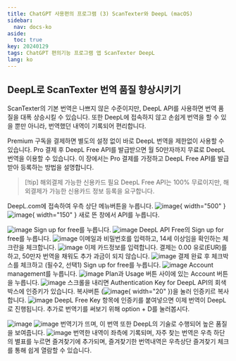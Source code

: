 ```yaml
---
title: ChatGPT 사용편의 프로그램 (3) ScanTexter와 DeepL (macOS)
sidebar:
  nav: docs-ko
aside:
  toc: true
key: 20240129
tags: ChatGPT 편의기능 프로그램 앱 ScanTexter DeepL
lang: ko
---
```


## DeepL로 ScanTexter 번역 품질 향상시키기
ScanTexter의 기본 번역은 나쁘지 않은 수준이지만, DeepL API를 사용하면 번역 품질을 대폭 상승시킬 수 있습니다. 또한 DeepL에 접속하지 않고 손쉽게 번역을 할 수 있을 뿐만 아니라, 번역했던 내역이 기록되어 편리합니다.

Premium 구독을 결제하면 별도의 설정 없이 바로 DeepL 번역을 제한없이 사용할 수 있습니다. Pro 결제 후 DeepL Free API를 발급받으면 월 50만자까지 무료로 DeepL 번역을 이용할 수 있습니다. 이 장에서는 Pro 결제를 가정하고 DeepL Free API를 발급받아 등록하는 방법을 설명합니다.

>[!tip] 해외결제 가능한 신용카드 필요
>DeepL Free API는 100% 무료이지만, 해외결제가 가능한 신용카드 정보 등록을 요구합니다.

DeepL.com에 접속하여 우측 상단 메뉴버튼을 누릅니다.
![image](/assets/img/2024-01-30-ScanTexter-and-DeepL/스크린샷-2024-01-14-오후-5.40.25.png){ width="500" }
![image](/assets/img/2024-01-30-ScanTexter-and-DeepL/스크린샷-2024-01-14-오후-5.40.47.png){ width="150" }
새로 뜬 창에서 API를 누릅니다.

![image](/assets/img/2024-01-30-ScanTexter-and-DeepL/스크린샷-2024-01-14-오후-5.41.54.png)
Sign up for free를 누릅니다.
![image](/assets/img/2024-01-30-ScanTexter-and-DeepL/스크린샷-2024-01-14-오후-5.42.33.png)
DeepL API Free의 Sign up for free를 누릅니다.
![image](/assets/img/2024-01-30-ScanTexter-and-DeepL/스크린샷-2024-01-14-오후-5.43.03.png)
이메일과 비밀번호를 입력하고, 14세 이상임을 확인하는 체크란을 체크합니다.
![image](/assets/img/2024-01-30-ScanTexter-and-DeepL/스크린샷-2024-01-14-오후-5.43.58.png)
이제 카드정보를 입력합니다. 결제는 0.00 유로(EUR)를 하고, 50만자 번역을 채워도 추가 과금이 되지 않습니다.
![image](/assets/img/2024-01-30-ScanTexter-and-DeepL/스크린샷-2024-01-14-오후-5.49.51.png)
결제 완료 후 체크박스를 체크하고 (필수2, 선택1) Sign up for free를 누릅니다.
![image](/assets/img/2024-01-30-ScanTexter-and-DeepL/스크린샷-2024-01-14-오후-5.51.52.png)
Account management를 누릅니다.
![image](/assets/img/2024-01-30-ScanTexter-and-DeepL/스크린샷-2024-01-14-오후-5.52.21.png)
Plan과 Usage 버튼 사이에 있는 Account 버튼을 누릅니다.
![image](/assets/img/2024-01-30-ScanTexter-and-DeepL/스크린샷-2024-01-14-오후-5.52.52.png)
스크롤을 내리면 Authentication Key for DeepL API의 회색 박스에 인증키가 있습니다. 복사버튼 (![image](/assets/img/2024-01-30-ScanTexter-and-DeepL/스크린샷-2024-01-14-오후-5.53.29.png){ width="20" })을 눌러 인증키르 복사합니다.
![image](/assets/img/2024-01-30-ScanTexter-and-DeepL/스크린샷-2024-01-14-오후-5.56.26.png)
DeepL Free Key 항목에 인증키를 붙여넣으면 이제 번역이 DeepL로 진행됩니다. 추가로 번역기를 써보기 위해 option + D를 눌러봅시다.

![image](/assets/img/2024-01-30-ScanTexter-and-DeepL/스크린샷-2024-01-14-오후-5.58.19.png)
![image](/assets/img/2024-01-30-ScanTexter-and-DeepL/스크린샷-2024-01-14-오후-6.02.07.png)
번역기가 뜨며, 이 번역 또한 DeepL의 기술로 수행되어 높은 품질을 보여줍니다.
![image](/assets/img/2024-01-30-ScanTexter-and-DeepL/스크린샷-2024-01-14-오후-6.03.16.png)
번역한 내역이 좌측에 기록되며, 자주 찾는 번역은 우측 하단의 별표를 누르면 즐겨찾기에 추가되며, 즐겨찾기한 번역내역은 우측상단 즐겨찾기 체크를 통해 쉽게 열람할 수 있습니다.